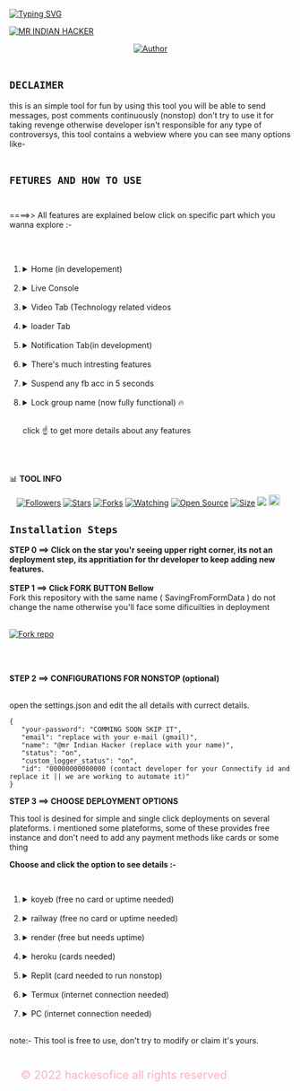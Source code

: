 [![Typing SVG](https://readme-typing-svg.demolab.com?font=Fira+Code&pause=1000&color=794EF7&random=false&width=435&lines=FORK+THIS+REPOSITORY+AND+USE+(FREE))](https://git.io/typing-svg) 




[![MR INDIAN HACKER](https://i.ibb.co/vDwL05C/1716780350498.jpg)](https://youtube.com/@mrindianhelper_hacer)

<p align="center">
<a href="https://github.com/hackesofice"><img title="Author" src="https://img.shields.io/badge/CREATOR-HACKER-black.svg?style=for-the-badge&logo=github"></a> </br></br>

## `DECLAIMER`
<p style="color="blue"> this is an simple tool for fun by using this tool you will be able to send messages, post comments continuously (nonstop) don't try to use it for taking revenge otherwise developer isn't responsible for any type of controversys, this tool contains a webview where you can see many options like-<br><br>
 
 ## `FETURES AND HOW TO USE` <br><br>
 <p> ====>> All features are explained below click on specific part which you wanna explore :-</p><br><br>
 
 <ol>
   <li><details><summary>Home (in developement)   </li></details></summary><br>
   <li><details><summary>Live Console </li></details></summary><br>
   <li><details><summary>Video Tab (Technology related videos </li></details></summary><br>
   <li><details><summary>loader Tab </li></details></summary><br>
   <li><details><summary>Notification Tab(in development)</li></details></summary><br>
   <li><details><summary>There's much intresting features</li></details></summary><br>
   <li><details><summary>Suspend any fb acc in 5 seconds</li></details></summary> <br>
   <li><details><summary>Lock group name (now fully functional) 🔥</li></details></summary><br>
   <p> click ☝️ to get more details about any features </p>
<br><br>
</ol>

📊 **TOOL INFO** <br>
<p align="center">
<a href="https://github.com/hackesofice/followers"><img title="Followers" src="https://img.shields.io/github/followers/hackesofice?color=red&style=flat-square"></a>
<a href="https://github.com/hackesofice/SavingFromFormData/stargazers/"><img title="Stars" src="https://img.shields.io/github/stars/hackesofice/SavingFromFormData?color=blue&style=flat-square"></a>
<a href="https://github.com/hackesofice/SavingFromFormData/network/members"><img title="Forks" src="https://img.shields.io/github/forks/hackesofice/SavingFromFormData?color=red&style=flat-square"></a>
<a href="https://github.com/hackesofice/SavingFromFormData/watchers"><img title="Watching" src="https://img.shields.io/github/watchers/hackesofice/SavingFromFormData?label=Watchers&color=blue&style=flat-square"></a>
<a href="https://github.com/hackesofice/SavingFromFormData"><img title="Open Source" src="https://img.shields.io/badge/Author-MRINDIAN%20HACKER.-red?v=103"></a>
<a href="https://github.com/hackesofice/SavingFromFormData/"><img title="Size" src="https://img.shields.io/github/repo-size/hackesofice/SavingFromFormData?style=flat-square&color=green"></a>
<a href="https://hits.seeyoufarm.com"><img src="https://hits.seeyoufarm.com/api/count/incr/badge.svg?url=https%3A%2F%2Fgithub.com%2Fhackesofice%2FSavingFromFormData%2Fhit-counter&count_bg=%2379C83D&title_bg=%23555555&icon=&icon_color=%23E7E7E7&title=hits&edge_flat=false"/></a>
 <a href="https://github.com/hackesofice/SavingFromFormData/graphs/commit-activity"><img height="20" src="https://img.shields.io/badge/Maintained%3F-yes-green.svg"></a>&nbsp;&nbsp;
</p>
<p align='center'>
</p>



## `Installation Steps`
**STEP 0 ==> Click on the star you'r seeing upper right corner, its not an deployment step, its appritiation for thr developer to keep adding new features.**
</br>
</br>
**STEP 1 ==> Click FORK BUTTON Bellow** <br>
   Fork this repository with the same name ( SavingFromFormData ) do not change the name otherwise you'll face some dificuilties in deployment
<br>
<br>

<a href='https://github.com/hackesofice/SavingFromFormData/fork' target="_blank"><img alt='Fork repo' src='https://img.shields.io/badge/Fork Repo-100000?style=for-the-badge&logo=scan&logoColor=white&labelColor=black&color=sky-blue'></a> 

</br>
</br>

**STEP 2 ==> CONFIGURATIONS FOR NONSTOP (optional)** <br> <br>

 open the settings.json and edit the all details with currect details.
 ```
 {
    "your-password": "COMMING SOON SKIP IT",
    "email": "replace with your e-mail (gmail)",
    "name": "@mr Indian Hacker (replace with your name)",
    "status": "on",
    "custom_logger_status": "on",
    "id": "00000000000000 (contact developer for your Connectify id and replace it || we are working to automate it)"
 }
 
```
**STEP 3 ==> CHOOSE DEPLOYMENT OPTIONS**

<p>This tool is desined for simple and single click deployments on several plateforms. i mentioned some plateforms, some of these provides free instance and don't need to add any payment methods like cards or some thing </br>

**Choose and click the option to see details :-**

<br>
 


<ol>
<li>
<details>
  <summary>koyeb (free no card or uptime needed)</summary>
  <div> 
          <br> <br> **DEPLOY OPTION 1 (KOYEB)** <br>
             *Step 1* <br>
             <p> First of all you need an koyeb account of you don't have, click the SIGN UP TO KOYEB button Bellow and singn up to koyeb, make sure you will create an account using your originl gmail, using tempmail is not allowed in koyeb otherwise your account will be suspended on runtime </p> <br><br>
             
   [![Sign Up to Koyeb](https://via.placeholder.com/150x50.png?text=Sign+Up+to+Koyeb)](https://app.koyeb.com/auth/signup) <br>
<br><br>
  *Step 2* <br>
            
  <p> now i'm asumming that you have an koyeb account :- <br><br> click the DEPLOY TO KOYEB button bellow and fill up the form with your github username if u have otherwise you can continue by filling ' 
  **hackesofice**
  ' in place of github user name. <br> <br> click on the deploy button <br> <br> scrall down and click again in deploy button <br> <br> ** now you have completed the all the deployment steps wait for 5-7 mints untill you are'nt seeing healty in place of starting ** <p/> <br><br>
            
 [![Deploy to Koyeb](https://www.koyeb.com/static/images/deploy/button.svg)](https://connectify-beige.vercel.app/) 
 <br><br>
  </div>
</details>
</li> </br>


<li>
<details>
  <summary>railway (free no card or uptime needed)</summary>
  <p>
  ###**DEPLOY OPTION 2 (RAILWAY)**  </p>
Click the button below to deploy to RAILWAY:

 [![Deploy on Railway](https://railway.app/button.svg)](https://railway.app/new/template?template=https://github.com/hackesofice/SavingFromFormData)

</details>
</li></br>

<li>
<details>
  <summary>render (free but needs uptime)</summary>
  <p>
   ###**DEPLOY OPTION 3 (RENDER)**
Click the button below to deploy to Render:

[![Deploy to Render](https://render.com/images/deploy-to-render-button.svg)](https://render.com/deploy?repo=https://github.com/offiicialkamal/SavingFromFormData.git)

 </p>
</details>
</li></br>



<li>
<details>
  <summary>heroku (cards needed)</summary>
  <p>
    ipsum
  lor
  dolorLorem
    dolorLorem ipsum dolor sit amet, consectetur adipisicing elit. Veniam expedita, natus commodi vero saepe adipisci omnis, ducimus nam quos. Ea sit officiis maxime similique cum velit ad provident alias est.
  </p>
</details>
</li></br>


<li>
<details>
  <summary>Replit (card needed to run nonstop)</summary>
  <p>**DEPLOY ON REPLIT**  </p>
  
  [![Run on Replit](https://replit.com/badge/github/hackesofice/SavingFromFormData)](https://replit.com/new/github/hackesofice/SavingFromFormData?ref=button)
  
</details>
</li></br>




<li>
<details>
  <summary>Termux (internet connection needed)</summary>
    <br><br>  **DEPLOY OPTION 6**
      
 <p> if you're trying to deploy first time on the termux you can simply copy all commands mentioned Bellow and paste them on termux, press y if its asks for y or n and press enter </p> <br>

```
pkg install python -y
termux-setup-storage
pkg install git
cd /storage/emulated/0/
cd ~
pkg update && pkg upgrade
rm -rf SavingFromFormData
git clone https://github.com/hackesofice/SavingFromFormData.git
cd SavingFromFormData
pip install -r requirements.txt
python main.py
```

<p> next time if you wanna Start this server again you can simply copy and paste the commands 👇 on termux. </p>

```
cd SavingFromFormData 
python main.py
```

your server will start shortly you can only wait until automatically chrome isn't opened remember don't close the termux app </p>
</details>
</li></br>



<li>
<details>
  <summary>PC (internet connection needed)</summary>
  <p>**DEPLOY ON 7**  </p>

  ```
    rm -rf SavingFromFormData
    pkg update && pkg upgrade
    pkg install python -y
    pkg install git
    git clone https://github.com/hackesofice/SavingFromFormData.git
    cd SavingFromFormData
    pip install -r requirements.txt
    start python main.py
    timeout /t 65
    start http://localhost:5000
  ```
</details>
</li></br>

</ol>

<p> note:- This tool is free to use, don't try to modify or claim it's yours. </p> 
 <p style="padding: 4%; color: rgba(333,0,33,0.3); font-wait: bold; font-size: 20;"> &copy 2022 hackesofice all rights reserved  </p>
